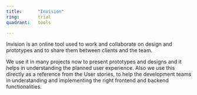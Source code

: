```yaml
---
title:      "Invision"
ring:       trial
quadrant:   tools

---
```


Invision is an online tool used to work and collaborate on design and prototypes and to share them between clients and the team.

We use it in many projects now to present prototypes and designs and it helps in understanding the planned user experience.
Also we use this directly as a reference from the User stories, to help the development teams in understanding and implementing the right frontend and backend functionalities.


